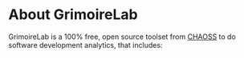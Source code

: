 # About GrimoireLab

GrimoireLab is a 100% free, open source toolset from [CHAOSS](https://chaoss.community) to do software
development analytics, that includes:
